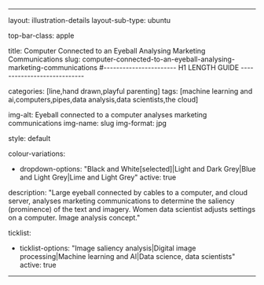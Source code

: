 ---

layout: illustration-details
layout-sub-type: ubuntu

top-bar-class: apple

title: Computer Connected to an Eyeball Analysing Marketing Communications
slug: computer-connected-to-an-eyeball-analysing-marketing-communications
#----------------------- H1 LENGTH GUIDE ----------------------------

categories: [line,hand drawn,playful parenting]
tags: [machine learning and ai,computers,pipes,data analysis,data scientists,the cloud]

img-alt: Eyeball connected to a computer analyses marketing communications
img-name: slug
img-format: jpg

style: default

colour-variations:
 - dropdown-options: "Black and White[selected]|Light and Dark Grey|Blue and Light Grey|Lime and Light Grey"
   active: true

description: "Large eyeball connected by cables to a computer, and cloud server,  analyses marketing communications to determine the saliency (prominence) of the text and imagery. Women data scientist adjusts settings on a computer. Image analysis concept."

ticklist:
 - ticklist-options: "Image saliency analysis|Digital image processing|Machine learning and AI|Data science, data scientists"
   active: true

---